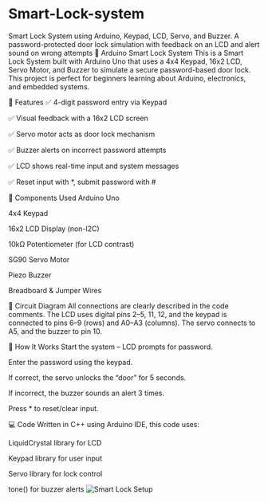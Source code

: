 # Smart-Lock-system
Smart Lock System using Arduino, Keypad, LCD, Servo, and Buzzer. A password-protected door lock simulation with feedback on an LCD and alert sound on wrong attempts
🔐 Arduino Smart Lock System
This is a Smart Lock System built with Arduino Uno that uses a 4x4 Keypad, 16x2 LCD, Servo Motor, and Buzzer to simulate a secure password-based door lock. This project is perfect for beginners learning about Arduino, electronics, and embedded systems.

📌 Features
✅ 4-digit password entry via Keypad

✅ Visual feedback with a 16x2 LCD screen

✅ Servo motor acts as door lock mechanism

✅ Buzzer alerts on incorrect password attempts

✅ LCD shows real-time input and system messages

✅ Reset input with *, submit password with #

🧰 Components Used
Arduino Uno

4x4 Keypad

16x2 LCD Display (non-I2C)

10kΩ Potentiometer (for LCD contrast)

SG90 Servo Motor

Piezo Buzzer

Breadboard & Jumper Wires

🔌 Circuit Diagram
All connections are clearly described in the code comments. The LCD uses digital pins 2–5, 11, 12, and the keypad is connected to pins 6–9 (rows) and A0–A3 (columns). The servo connects to A5, and the buzzer to pin 10.

🧠 How It Works
Start the system – LCD prompts for password.

Enter the password using the keypad.

If correct, the servo unlocks the “door” for 5 seconds.

If incorrect, the buzzer sounds an alert 3 times.

Press * to reset/clear input.

💻 Code
Written in C++ using Arduino IDE, this code uses:

LiquidCrystal library for LCD

Keypad library for user input

Servo library for lock control

tone() for buzzer alerts
![Smart Lock Setup](smart-lock-setup.png)

